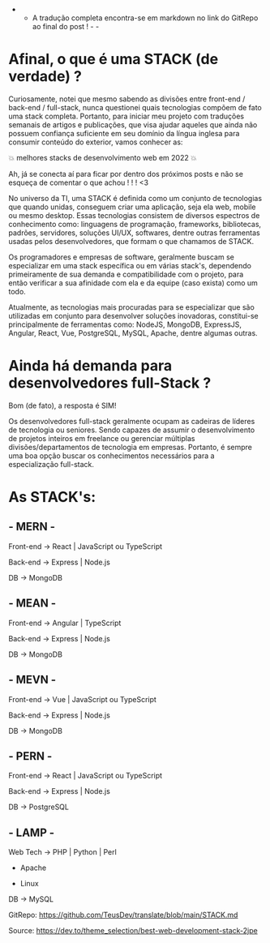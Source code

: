 -   -   A tradução completa encontra-se em markdown no link do GitRepo ao final do post ! -   -



# Afinal, o que é uma STACK (de verdade) ?



Curiosamente, notei que mesmo sabendo as divisões entre front-end / back-end / full-stack, nunca questionei quais tecnologias compõem de fato uma stack completa. Portanto, para iniciar meu projeto com traduções semanais de artigos e publicações, que visa ajudar aqueles que ainda não possuem confiança suficiente em seu domínio da língua inglesa para consumir conteúdo do exterior, vamos conhecer as:



💥 melhores stacks de desenvolvimento web em 2022 💥



Ah, já se conecta aí para ficar por dentro dos próximos posts e não se esqueça de comentar o que achou ! ! ! <3



No universo da TI, uma STACK é definida como um conjunto de tecnologias que quando unidas, conseguem criar uma aplicação, seja ela web, mobile ou mesmo desktop. Essas tecnologias consistem de diversos espectros de conhecimento como: linguagens de programação, frameworks, bibliotecas, padrões, servidores, soluções UI/UX, softwares, dentre outras ferramentas usadas pelos desenvolvedores, que formam o que chamamos de STACK.



Os programadores e empresas de software, geralmente buscam se especializar em uma stack específica ou em várias stack's, dependendo primeiramente de sua demanda e compatibilidade com o projeto, para então verificar a sua afinidade com ela e da equipe (caso exista) como um todo.



Atualmente, as tecnologias mais procuradas para se especializar que são utilizadas em conjunto para desenvolver soluções inovadoras, constitui-se principalmente de ferramentas como: NodeJS, MongoDB, ExpressJS, Angular, React, Vue, PostgreSQL, MySQL, Apache, dentre algumas outras.



# Ainda há demanda para desenvolvedores full-Stack ?



Bom (de fato), a resposta é SIM!



Os desenvolvedores full-stack geralmente ocupam as cadeiras de líderes de tecnologia ou seniores. Sendo capazes de assumir o desenvolvimento de projetos inteiros em freelance ou gerenciar múltiplas divisões/departamentos de tecnologia em empresas. Portanto, é sempre uma boa opção buscar os conhecimentos necessários para a especialização full-stack.



# As STACK's:



## - MERN -



Front-end -> React | JavaScript ou TypeScript



Back-end -> Express | Node.js



DB -> MongoDB



## - MEAN -



Front-end -> Angular | TypeScript



Back-end -> Express | Node.js



DB -> MongoDB



## - MEVN -



Front-end -> Vue | JavaScript ou TypeScript



Back-end -> Express | Node.js



DB -> MongoDB



## - PERN -



Front-end -> React | JavaScript ou TypeScript



Back-end -> Express | Node.js



DB -> PostgreSQL



## - LAMP -



Web Tech -> PHP | Python | Perl



-   Apache



-   Linux



DB -> MySQL



GitRepo: https://github.com/TeusDev/translate/blob/main/STACK.md



Source: https://dev.to/theme_selection/best-web-development-stack-2jpe


